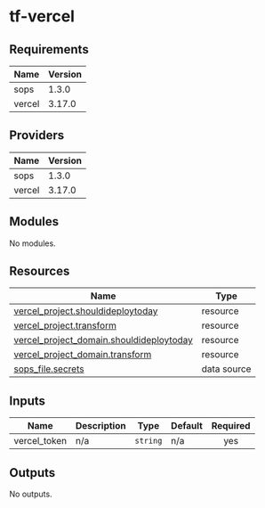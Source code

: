 # tf-vercel


<!-- BEGIN_TF_DOCS -->
## Requirements

| Name | Version |
|------|---------|
| sops | 1.3.0 |
| vercel | 3.17.0 |

## Providers

| Name | Version |
|------|---------|
| sops | 1.3.0 |
| vercel | 3.17.0 |

## Modules

No modules.

## Resources

| Name | Type |
|------|------|
| [vercel_project.shouldideploytoday](https://registry.terraform.io/providers/vercel/vercel/3.17.0/docs/resources/project) | resource |
| [vercel_project.transform](https://registry.terraform.io/providers/vercel/vercel/3.17.0/docs/resources/project) | resource |
| [vercel_project_domain.shouldideploytoday](https://registry.terraform.io/providers/vercel/vercel/3.17.0/docs/resources/project_domain) | resource |
| [vercel_project_domain.transform](https://registry.terraform.io/providers/vercel/vercel/3.17.0/docs/resources/project_domain) | resource |
| [sops_file.secrets](https://registry.terraform.io/providers/carlpett/sops/1.3.0/docs/data-sources/file) | data source |

## Inputs

| Name | Description | Type | Default | Required |
|------|-------------|------|---------|:--------:|
| vercel\_token | n/a | `string` | n/a | yes |

## Outputs

No outputs.
<!-- END_TF_DOCS -->
